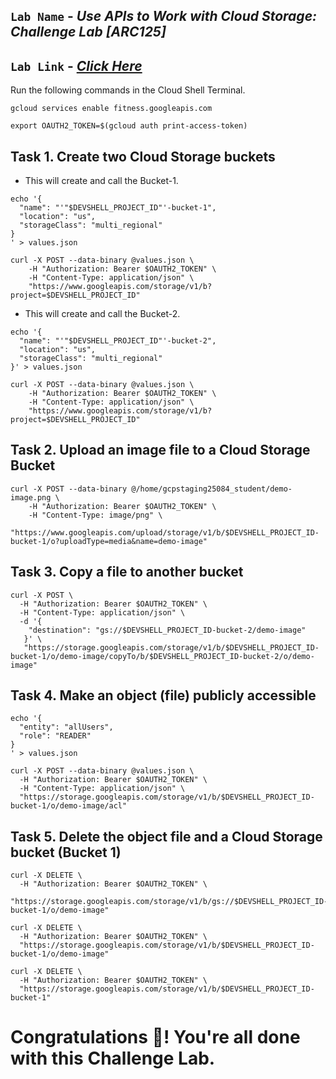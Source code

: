 ## `Lab Name` - *Use APIs to Work with Cloud Storage: Challenge Lab [ARC125]*

## `Lab Link` - [*Click Here*](https://www.cloudskillsboost.google/focuses/65991?parent=catalog)

<!-- ## [YouTube Solution Link]() -->

Run the following commands in the Cloud Shell Terminal.

```
gcloud services enable fitness.googleapis.com

export OAUTH2_TOKEN=$(gcloud auth print-access-token)
```

## Task 1. Create two Cloud Storage buckets

* This will create and call the Bucket-1.

```
echo '{
  "name": "'"$DEVSHELL_PROJECT_ID"'-bucket-1",
  "location": "us",
  "storageClass": "multi_regional"
}
' > values.json

curl -X POST --data-binary @values.json \
    -H "Authorization: Bearer $OAUTH2_TOKEN" \
    -H "Content-Type: application/json" \
    "https://www.googleapis.com/storage/v1/b?project=$DEVSHELL_PROJECT_ID"
```

* This will create and call the Bucket-2.

```
echo '{
  "name": "'"$DEVSHELL_PROJECT_ID"'-bucket-2",
  "location": "us",
  "storageClass": "multi_regional"
}' > values.json

curl -X POST --data-binary @values.json \
    -H "Authorization: Bearer $OAUTH2_TOKEN" \
    -H "Content-Type: application/json" \
    "https://www.googleapis.com/storage/v1/b?project=$DEVSHELL_PROJECT_ID"

```

## Task 2. Upload an image file to a Cloud Storage Bucket

```
curl -X POST --data-binary @/home/gcpstaging25084_student/demo-image.png \
    -H "Authorization: Bearer $OAUTH2_TOKEN" \
    -H "Content-Type: image/png" \
    "https://www.googleapis.com/upload/storage/v1/b/$DEVSHELL_PROJECT_ID-bucket-1/o?uploadType=media&name=demo-image"
```

## Task 3. Copy a file to another bucket

```
curl -X POST \
  -H "Authorization: Bearer $OAUTH2_TOKEN" \
  -H "Content-Type: application/json" \
  -d '{
    "destination": "gs://$DEVSHELL_PROJECT_ID-bucket-2/demo-image"
   }' \
   "https://storage.googleapis.com/storage/v1/b/$DEVSHELL_PROJECT_ID-bucket-1/o/demo-image/copyTo/b/$DEVSHELL_PROJECT_ID-bucket-2/o/demo-image"
```

## Task 4. Make an object (file) publicly accessible

```
echo '{
  "entity": "allUsers",
  "role": "READER"
}
' > values.json

curl -X POST --data-binary @values.json \
  -H "Authorization: Bearer $OAUTH2_TOKEN" \
  -H "Content-Type: application/json" \
  "https://storage.googleapis.com/storage/v1/b/$DEVSHELL_PROJECT_ID-bucket-1/o/demo-image/acl"
```

## Task 5. Delete the object file and a Cloud Storage bucket (Bucket 1)

```
curl -X DELETE \
  -H "Authorization: Bearer $OAUTH2_TOKEN" \
  "https://storage.googleapis.com/storage/v1/b/gs://$DEVSHELL_PROJECT_ID-bucket-1/o/demo-image"
  
curl -X DELETE \
  -H "Authorization: Bearer $OAUTH2_TOKEN" \
  "https://storage.googleapis.com/storage/v1/b/$DEVSHELL_PROJECT_ID-bucket-1/o/demo-image"

curl -X DELETE \
  -H "Authorization: Bearer $OAUTH2_TOKEN" \
  "https://storage.googleapis.com/storage/v1/b/$DEVSHELL_PROJECT_ID-bucket-1"
```

# Congratulations 🎉! You're all done with this Challenge Lab.